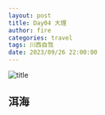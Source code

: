```yaml
---
layout: post
title: Day04 大理
author: fire
categories: travel 
tags: 川西自驾
date: 2023/09/26 22:00:00
---
```


![title](https://image.sideproject.cn/titlex/titlex_204.jpg)


## 洱海
